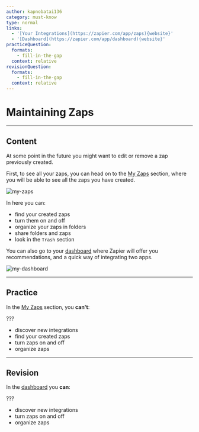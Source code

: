 ```yaml
---
author: kapnobatai136
category: must-know
type: normal
links:
  - '[Your Integrations](https://zapier.com/app/zaps){website}'
  - '[Dashboard](https://zapier.com/app/dashboard){website}'
practiceQuestion:
  formats:
    - fill-in-the-gap
  context: relative
revisionQuestion:
  formats:
    - fill-in-the-gap
  context: relative
---
```


# Maintaining Zaps


---

## Content

At some point in the future you might want to edit or remove a zap previously created.

First, to see all your zaps, you can head on to the [My Zaps](https://zapier.com/app/zaps) section, where you will be able to see all the zaps you have created.

![my-zaps](https://img.enkipro.com/b3efcfca0bb63fb446eb2fdd0633a73d.png)

In here you can:

- find your created zaps
- turn them on and off
- organize your zaps in folders
- share folders and zaps
- look in the `Trash` section

You can also go to your [dashboard](https://zapier.com/app/dashboard) where Zapier will offer you recommendations, and a quick way of integrating two apps.

![my-dashboard](https://img.enkipro.com/e0492707d785d96fcbe02fd9af1a620b.png)


---

## Practice

In the [My Zaps](https://zapier.com/app/zaps) section, you **can't**:

???

- discover new integrations
- find your created zaps
- turn zaps on and off
- organize zaps


---

## Revision

In the [dashboard](https://zapier.com/app/dashboard) you **can**:

???

- discover new integrations
- turn zaps on and off
- organize zaps
